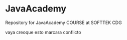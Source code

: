 # JavaAcademy

Repository for JavaAcademy COURSE at SOFTTEK CDG

vaya creoque esto marcara conflicto